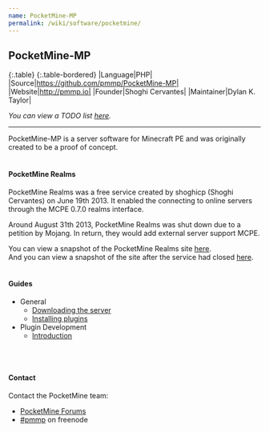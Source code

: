 ```yaml
---
name: PocketMine-MP
permalink: /wiki/software/pocketmine/
---
```

## PocketMine-MP

{:.table}
{:.table-bordered}
|Language|PHP|
|Source|https://github.com/pmmp/PocketMine-MP|
|Website|http://pmmp.io|
|Founder|Shoghi Cervantes|
|Maintainer|Dylan K. Taylor|

*You can view a TODO list [here](todo/).*

---

PocketMine-MP is a server software for Minecraft PE and was originally created to be a proof of concept.  
<br>
#### PocketMine Realms
PocketMine Realms was a free service created by shoghicp (Shoghi Cervantes) on June 19th 2013.
It enabled the connecting to online servers through the MCPE 0.7.0 realms interface. 

Around August 31th 2013, PocketMine Realms was shut down due to a petition by Mojang. In return, they would add external server support MCPE.

You can view a snapshot of the PocketMine Realms site [here](http://web.archive.org/web/20130811232607/http://realms.pocketmine.net/).  
And you can view a snapshot of the site after the service had closed [here](http://web.archive.org/web/20131001030747/realms.pocketmine.net).
<br><br>
#### Guides
* General
  * [Downloading the server](guides/downloading-the-server/)
  * [Installing plugins](guides/installing-plugins/)
* Plugin Development
  * [Introduction](guides/plugin-dev/)

<br><br>
#### Contact
Contact the PocketMine team:

* [PocketMine Forums](http://forums.pmmp.io)  
* [#pmmp](http://webchat.freenode.net/?channels=pmmp&uio=d4) on freenode
